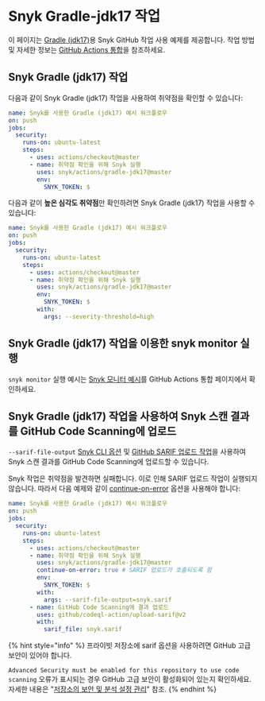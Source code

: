 # Snyk Gradle-jdk17 작업

이 페이지는 [Gradle (jdk17)](https://github.com/snyk/actions/tree/master/gradle-jdk17)용 Snyk GitHub 작업 사용 예제를 제공합니다. 작업 방법 및 자세한 정보는 [GitHub Actions 통합](https://docs.snyk.io/integrations/ci-cd-integrations/github-actions-integration)을 참조하세요.

## Snyk Gradle (jdk17) 작업

다음과 같이 Snyk Gradle (jdk17) 작업을 사용하여 취약점을 확인할 수 있습니다:

```yaml
name: Snyk를 사용한 Gradle (jdk17) 예시 워크플로우
on: push
jobs:
  security:
    runs-on: ubuntu-latest
    steps:
      - uses: actions/checkout@master
      - name: 취약점 확인을 위해 Snyk 실행
        uses: snyk/actions/gradle-jdk17@master
        env:
          SNYK_TOKEN: $
```

다음과 같이 **높은 심각도 취약점**만 확인하려면 Snyk Gradle (jdk17) 작업을 사용할 수 있습니다:

```yaml
name: Snyk를 사용한 Gradle (jdk17) 예시 워크플로우
on: push
jobs:
  security:
    runs-on: ubuntu-latest
    steps:
      - uses: actions/checkout@master
      - name: 취약점 확인을 위해 Snyk 실행
        uses: snyk/actions/gradle-jdk17@master
        env:
          SNYK_TOKEN: $
        with:
          args: --severity-threshold=high
```

## Snyk Gradle (jdk17) 작업을 이용한 snyk monitor 실행

`snyk monitor` 실행 예시는 [Snyk 모니터 예시](https://docs.snyk.io/integrations/ci-cd-integrations/github-actions-integration#snyk-monitor-example)를 GitHub Actions 통합 페이지에서 확인하세요.

## Snyk Gradle (jdk17) 작업을 사용하여 Snyk 스캔 결과를 GitHub Code Scanning에 업로드

`--sarif-file-output` [Snyk CLI 옵션](https://docs.snyk.io/snyk-cli/cli-reference) 및 [GitHub SARIF 업로드 작업](https://docs.github.com/en/code-security/secure-coding/uploading-a-sarif-file-to-github)을 사용하여 Snyk 스캔 결과를 GitHub Code Scanning에 업로드할 수 있습니다.

Snyk 작업은 취약점을 발견하면 실패합니다. 이로 인해 SARIF 업로드 작업이 실행되지 않습니다. 따라서 다음 예제와 같이 [continue-on-error](https://docs.github.com/en/actions/reference/workflow-syntax-for-github-actions#jobsjob\_idstepscontinue-on-error) 옵션을 사용해야 합니다:

```yaml
name: Snyk를 사용한 Gradle (jdk17) 예시 워크플로우
on: push
jobs:
  security:
    runs-on: ubuntu-latest
    steps:
      - uses: actions/checkout@master
      - name: 취약점 확인을 위해 Snyk 실행
        uses: snyk/actions/gradle-jdk17@master
        continue-on-error: true # SARIF 업로드가 호출되도록 함
        env:
          SNYK_TOKEN: $
        with:
          args: --sarif-file-output=snyk.sarif
      - name: GitHub Code Scanning에 결과 업로드
        uses: github/codeql-action/upload-sarif@v2
        with:
          sarif_file: snyk.sarif
```

{% hint style="info" %}
프라이빗 저장소에 sarif 옵션을 사용하려면 GitHub 고급 보안이 있어야 합니다. &#x20;

`Advanced Security must be enabled for this repository to use code scanning` 오류가 표시되는 경우 GitHub 고급 보안이 활성화되어 있는지 확인하세요. 자세한 내용은 "[저장소의 보안 및 분석 설정 관리](https://docs.github.com/en/repositories/managing-your-repositorys-settings-and-features/enabling-features-for-your-repository/managing-security-and-analysis-settings-for-your-repository)" 참조.
{% endhint %}